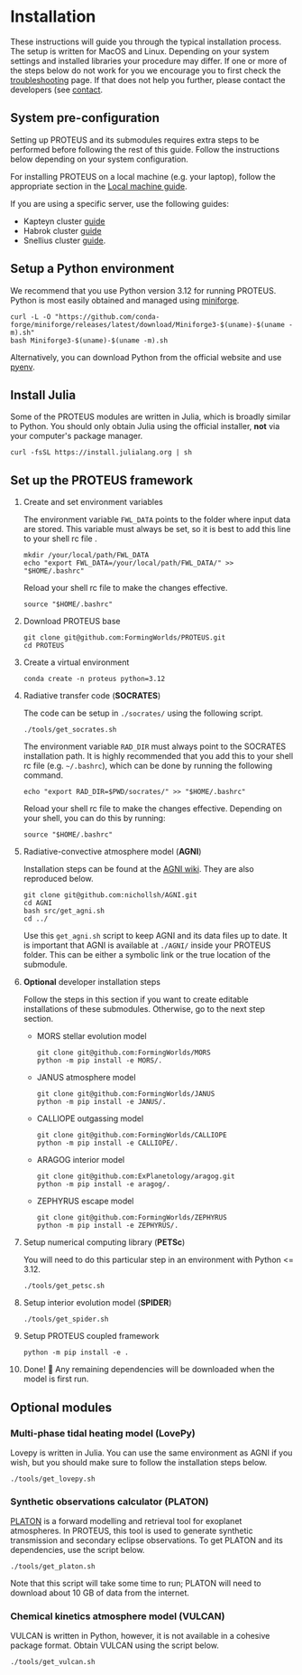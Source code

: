 # Installation

These instructions will guide you through the typical installation
process. The setup is written for MacOS and Linux. Depending on your
system settings and installed libraries your procedure may differ. If
one or more of the steps below do not work for you we encourage you to
first check the [troubleshooting](./troubleshooting.md) page. If
that does not help you further, please contact the developers (see
[contact](./contact.md).

## System pre-configuration

Setting up PROTEUS and its submodules requires extra steps to be performed before following the rest of this guide.
Follow the instructions below depending on your system configuration.

For installing PROTEUS on a local machine (e.g. your laptop), follow the appropriate section in the [Local machine guide](./local_machine_guide.md).

If you are using a specific server, use the following guides:

* Kapteyn cluster [guide](./kapteyn_cluster_guide.md)
* Habrok cluster [guide](./habrok_cluster_guide.md)
* Snellius cluster [guide](./snellius_cluster_guide.md).


## Setup a Python environment

We recommend that you use Python version 3.12 for running PROTEUS.
Python is most easily obtained and managed using [miniforge](https://github.com/conda-forge/miniforge).
```console
curl -L -O "https://github.com/conda-forge/miniforge/releases/latest/download/Miniforge3-$(uname)-$(uname -m).sh"
bash Miniforge3-$(uname)-$(uname -m).sh
```

Alternatively, you can download Python from the official website and use [pyenv](https://github.com/pyenv/pyenv).

## Install Julia

Some of the PROTEUS modules are written in Julia, which is broadly similar to Python.
You should only obtain Julia using the official installer, **not** via your computer's package manager.

```console
curl -fsSL https://install.julialang.org | sh
```

## Set up the PROTEUS framework

1. Create and set environment variables

    The environment variable `FWL_DATA` points to the folder where input data are stored.
    This variable must always be set, so it is best to add this line to your shell rc file .

    ```console
    mkdir /your/local/path/FWL_DATA
    echo "export FWL_DATA=/your/local/path/FWL_DATA/" >> "$HOME/.bashrc"
    ```

    Reload your shell rc file to make the changes effective.

    ```console
    source "$HOME/.bashrc"
    ```

2. Download PROTEUS base

    ```console
    git clone git@github.com:FormingWorlds/PROTEUS.git
    cd PROTEUS
    ```

3. Create a virtual environment

    ```console
    conda create -n proteus python=3.12
    ```

4. Radiative transfer code (**SOCRATES**)

    The code can be setup in `./socrates/` using the following script.

    ```console
    ./tools/get_socrates.sh
    ```

    The environment variable `RAD_DIR` must always point to the SOCRATES installation path.
    It is highly recommended that you add this to your shell rc file (e.g. `~/.bashrc`), which
    can be done by running the following command.

    ```console
    echo "export RAD_DIR=$PWD/socrates/" >> "$HOME/.bashrc"
    ```

    Reload your shell rc file to make the changes effective. Depending on your shell,
    you can do this by running:

    ```console
    source "$HOME/.bashrc"
    ```

5. Radiative-convective atmosphere model (**AGNI**)

    Installation steps can be found at the [AGNI wiki](https://nichollsh.github.io/AGNI/dev/setup/).
    They are also reproduced below.

    ```console
    git clone git@github.com:nichollsh/AGNI.git
    cd AGNI
    bash src/get_agni.sh
    cd ../
    ```

    Use this `get_agni.sh` script to keep AGNI and its data files up to date. It is
    important that AGNI is available at `./AGNI/` inside your PROTEUS folder. This can be
    either a symbolic link or the true location of the submodule.

6. **Optional** developer installation steps

    Follow the steps in this section if you want to create editable installations of these submodules.
    Otherwise, go to the next step section.

    - MORS stellar evolution model

        ```console
        git clone git@github.com:FormingWorlds/MORS
        python -m pip install -e MORS/.
        ```

    - JANUS atmosphere model

        ```console
        git clone git@github.com:FormingWorlds/JANUS
        python -m pip install -e JANUS/.
        ```

    - CALLIOPE outgassing model

        ```console
        git clone git@github.com:FormingWorlds/CALLIOPE
        python -m pip install -e CALLIOPE/.
        ```

    - ARAGOG interior model

        ```console
        git clone git@github.com:ExPlanetology/aragog.git
        python -m pip install -e aragog/.
        ```

    - ZEPHYRUS escape model

        ```console
        git clone git@github.com:FormingWorlds/ZEPHYRUS
        python -m pip install -e ZEPHYRUS/.
        ```

7. Setup numerical computing library (**PETSc**)

    You will need to do this particular step in an environment with Python <= 3.12.

    ```console
    ./tools/get_petsc.sh
    ```

8. Setup interior evolution model (**SPIDER**)

    ```console
    ./tools/get_spider.sh
    ```

9. Setup PROTEUS coupled framework

    ```console
    python -m pip install -e .
    ```


10. Done! 🚀
    Any remaining dependencies will be downloaded when the model is first run.

## Optional modules


### Multi-phase tidal heating model (**LovePy**)

Lovepy is written in Julia. You can use the same environment as AGNI if you wish, but you
should make sure to follow the installation steps below.

```console
./tools/get_lovepy.sh
```

### Synthetic observations calculator (**PLATON**)

[PLATON](https://platon.readthedocs.io/en/latest/intro.html) is a forward modelling and
retrieval tool for exoplanet atmospheres. In PROTEUS, this tool is used to generate
synthetic transmission and secondary eclipse observations. To get PLATON and its
dependencies, use the script below.

```console
./tools/get_platon.sh
```

Note that this script will take some time to run; PLATON will need to download
about 10 GB of data from the internet.

### Chemical kinetics atmosphere model (**VULCAN**)

VULCAN is written in Python, however, it is not available in a cohesive package format.
Obtain VULCAN using the script below.

```console
./tools/get_vulcan.sh
```
